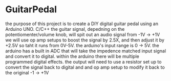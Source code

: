 # GuitarPedal
the purpose of this project is to create a DIY digital guitar pedal using an Arduino UNO. C/C++
the guitar signal, depedning on the potentiomenter/volume knob, will spit out an audio signal from -1V -> +1V
we will use op amp setups to boost the signal by 2.5X, and then adjust it by +2.5V so taht it runs from 0V-5V. 
the arduino's input range is 0 -> 5V. 
the arduino has a built in ADC that will take the impedence matched input signal and convert it to digital. 
within the arduino there will be multiple programmed digital effects.
the output will need to use a resistor set up to convert the signal back to digital and and op amp setup to modify it back to the original -1 -> +1V

